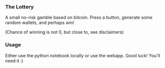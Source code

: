 ### The Lottery

A small no-risk gamble based on bitcoin.
Press a button, generate some random wallets, and perhaps win!

(Chance of winning is not 0, but close to, see disclaimers)

### Usage

Either use the python notebook locally or use the webapp.
Good luck! You'll need it :)